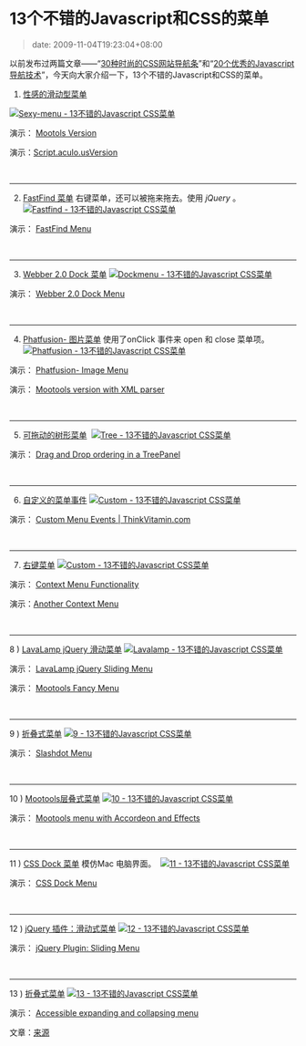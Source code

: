 # 13个不错的Javascript和CSS的菜单
>date: 2009-11-04T19:23:04+08:00


以前发布过两篇文章——“[30种时尚的CSS网站导航条](https://coolshell.cn/articles/562.html)”和“[20个优秀的Javascript导航技术](https://coolshell.cn/articles/918.html)”，今天向大家介绍一下，13个不错的Javascript和CSS的菜单。


1) [性感的滑动型菜单](http://www.andrewsellick.com/35/sexy-sliding-javascript-side-bar-menu-using-mootools) 


[![Sexy-menu - 13不错的Javascript CSS菜单](http://9tricks.com/wp-content/uploads/HLIC/4996deb5bbd70cc8d71bc51ec8954385.gif)](http://www.andrewsellick.com/35/sexy-sliding-javascript-side-bar-menu-using-mootools)


演示： [Mootols Version](http://www.andrewsellick.com/examples/sliding-side-bar/ "Demo")  

演示：[Script.aculo.usVersion](http://www.andrewsellick.com/examples/sliding-side-bar-scriptaculous/ "Demo")


 





---

2) [FastFind 菜单](http://labs.activespotlight.net/jQuery/menu_demo.html) 右键菜单，还可以被拖来拖去。使用 *jQuery* 。
[![Fastfind - 13不错的Javascript CSS菜单](http://9tricks.com/wp-content/uploads/HLIC/2c3645511db61a6d2c008aacf5d1b5d3.gif)](http://labs.activespotlight.net/jQuery/menu_demo.html)


演示： [FastFind Menu](http://labs.activespotlight.net/jQuery/menu_demo.html "Demo")


 




---

3) [Webber 2.0 Dock 菜单](http://2210media.com/dock_menu/)
[![Dockmenu - 13不错的Javascript CSS菜单](http://9tricks.com/wp-content/uploads/HLIC/b959949728d1df1f380f68fdd30a345a.gif)](http://2210media.com/dock_menu/)


演示： [Webber 2.0 Dock Menu](http://2210media.com/dock_menu/ "Demo")


 




---

4) [Phatfusion- 图片菜单](http://www.phatfusion.net/) 使用了onClick 事件来 open 和 close 菜单项。
[![Phatfusion - 13不错的Javascript CSS菜单](http://9tricks.com/wp-content/uploads/HLIC/7c8a1d7b798d4a2d919eb83a792b71f0.jpg)](http://www.phatfusion.net/imagemenu/index.htm)


演示： [Phatfusion- Image Menu](http://www.phatfusion.net/imagemenu/index.htm "Demo")  

演示： [Mootools version with XML parser](http://www.artviper.de/ImageMenu/ "Demo")


 




---

5) [可拖动的树形菜单](http://extjs.com/deploy/dev/examples/tree/reorder.html)
 [![Tree - 13不错的Javascript CSS菜单](http://9tricks.com/wp-content/uploads/HLIC/a999b2c5c2b62e523654a43d8f2d379b.gif)](http://extjs.com/deploy/dev/examples/tree/reorder.html)


演示： [Drag and Drop ordering in a TreePanel](http://extjs.com/deploy/dev/examples/tree/reorder.html "Demo")


 




---

6) [自定义的菜单事件](http://www.thinkvitamin.com/)
[![Custom - 13不错的Javascript CSS菜单](http://9tricks.com/wp-content/uploads/HLIC/f049f6dba56c3ff488dcf9d0dba9181a.gif)](http://www.thinkvitamin.com/misc/yui-demos/demo-10.html)


演示： [Custom Menu Events | ThinkVitamin.com](http://www.thinkvitamin.com/misc/yui-demos/demo-10.html "Demo")


 




---

7) [右键菜单](http://yura.thinkweb2.com/scripting/contextMenu/) 
[![Custom - 13不错的Javascript CSS菜单](http://9tricks.com/wp-content/uploads/HLIC/d593bc2e237bc06e6f28e7ccf999eb2b.jpg)](http://yura.thinkweb2.com/scripting/contextMenu/)


演示： [Context Menu Functionality](http://yura.thinkweb2.com/scripting/contextMenu/ "Demo")  

演示：[Another Context Menu](http://utils.softr.net/contextmenoo-menu-contextual-con-mootools/ "demo")


 




---

8 ) [LavaLamp jQuery 滑动菜单](http://gmarwaha.com/blog/?p=7) 
[![Lavalamp - 13不错的Javascript CSS菜单](http://9tricks.com/wp-content/uploads/HLIC/670a6412233b77ecbccf70047b6d75ac.gif)](http://gmarwaha.com/blog/?p=7)


演示： [LavaLamp jQuery Sliding Menu](http://gmarwaha.com/blog/?p=7 "Demo")  

演示： [Mootools Fancy Menu](http://devthought.com/cssjavascript-true-power-fancy-menu/ "Demo")


 




---

9 ) [折叠式菜单](http://www.dynamicdrive.com/dynamicindex1/slashdot.htm)
[![9 - 13不错的Javascript CSS菜单](http://9tricks.com/wp-content/uploads/HLIC/62922536936df5e7c844afa1e86cb606.gif)](http://www.dynamicdrive.com/dynamicindex1/slashdot.htm)


演示： [Slashdot Menu](http://www.dynamicdrive.com/dynamicindex1/slashdot.htm "Demo")


 




---

10 ) [Mootools层叠式菜单](http://www.artviper.eu/mootoolsmenu/)
[![10 - 13不错的Javascript CSS菜单](http://9tricks.com/wp-content/uploads/HLIC/ef8e08b0a9bf0ff831ac0b5078d74115.jpg)](http://www.artviper.eu/mootoolsmenu/)


演示： [Mootools menu with Accordeon and Effects](http://www.artviper.eu/mootoolsmenu/ "Demo")


 




---

11 ) [CSS Dock 菜单](http://www.ndesign-studio.com/blog/mac/css-dock-menu) 模仿Mac 电脑界面。 
[![11 - 13不错的Javascript CSS菜单](http://9tricks.com/wp-content/uploads/HLIC/c995589668f5cafebb326f51458507fd.gif)](http://www.ndesign-studio.com/blog/mac/css-dock-menu)


演示： [CSS Dock Menu](http://www.ndesign-studio.com/blog/mac/css-dock-menu "Demo")


 




---

12 ) [jQuery 插件：滑动式菜单](http://www.getintothis.com/pub/projects/rb_menu/)
[![12 - 13不错的Javascript CSS菜单](http://9tricks.com/wp-content/uploads/HLIC/e89c0f8090dfdf15f02ca59ca26790d1.gif)](http://www.getintothis.com/pub/projects/rb_menu/)


演示： [jQuery Plugin: Sliding Menu](http://www.getintothis.com/pub/projects/rb_menu/ "Demo")


 




---

13 ) [折叠式菜单](http://www.456bereastreet.com/archive/200705/accessible_expanding_and_collapsing_menu/)
[![13 - 13不错的Javascript CSS菜单](http://9tricks.com/wp-content/uploads/HLIC/0a9da228f5264becdc2aac4296776f35.gif)](http://www.456bereastreet.com/lab/accessible-expanding-collapsing-menu/)


演示： [Accessible expanding and collapsing menu](http://www.456bereastreet.com/lab/accessible-expanding-collapsing-menu/ "Demo")


文章：[来源](http://9tricks.com/web-dev/13-awesome-javascript-css-menus/)


